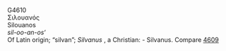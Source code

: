 <body>
  <p>G4610<br>  Σιλουανός  <br> Silouanos  <br><i>sil-oo-an-os‘ </i><br>Of Latin origin; “silvan”; <i>Silvanus </i>, a Christian: - Silvanus. Compare <a href="g4609.htm">4609</a> <br></p>
 </body>